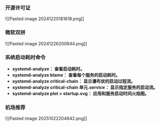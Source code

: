 ### 开源许可证
![[Pasted image 20241220181618.png]]

### 微软双拼
![[Pasted image 20241226200844.png]]
### 系统启动耗时命令
- **systemd-analyze： 查看启动耗时。**
- **systemd-analyze blame： 查看每个服务的启动耗时。**
- **systemd-analyze critical-chain： 显示瀑布状的启动过程流。**
- **systemd-analyze critical-chain 单元.service： 显示指定服务的启动流。**
- **systemd-analyze plot > startup.svg： 应用和服务启动时间火焰图。**


### 机场推荐
![[Pasted image 20251022204642.png]]